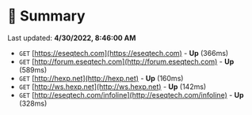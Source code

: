 # 📖 Summary
Last updated: **4/30/2022, 8:46:00 AM**

- `GET` [https://eseqtech.com](https://eseqtech.com) - **Up** (366ms)
- `GET` [http://forum.eseqtech.com](http://forum.eseqtech.com) - **Up** (589ms)
- `GET` [http://hexp.net](http://hexp.net) - **Up** (160ms)
- `GET` [http://ws.hexp.net](http://ws.hexp.net) - **Up** (142ms)
- `GET` [http://eseqtech.com/infoline](http://eseqtech.com/infoline) - **Up** (328ms)
